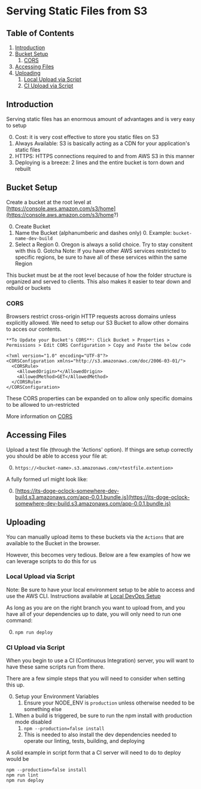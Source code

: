 # Serving Static Files from S3

## Table of Contents
1. [Introduction](#introduction)
1. [Bucket Setup](#bucket-setup)
	1. 	[CORS](#cors)
1. 	[Accessing Files](#access)
1. [Uploading](#uploading)
	1. 	[Local Upload via Script](#local-script-upload)
	1. 	[CI Upload via Script](#ci-script-upload)

## <a name="introduction"></a> Introduction
Serving static files has an enormous amount of advantages and is very easy to setup

0. Cost: it is very cost effective to store you static files on S3
1. Always Available: S3 is basically acting as a CDN for your application's static files
2. HTTPS: HTTPS connections required to and from AWS S3 in this manner
3. Deploying is a breeze: 2 lines and the entire bucket is torn down and rebuilt

## <a name="bucket-setup"></a> Bucket Setup
Create a bucket at the root level at [https://console.aws.amazon.com/s3/home](https://console.aws.amazon.com/s3/home?)

0. Create Bucket
0. Name the Bucket (alphanumberic and dashes only)
	0. Example: `bucket-name-dev-build`
0. Select a Region
	0. Oregon is always a solid choice.  Try to stay consitent with this
	0. Gotcha Note: If you have other AWS services restricted to specific regions, be sure to have all of these services within the same Region


This bucket must be at the root level because of how the folder structure is organized and served to clients.  This also makes it easier to tear down and rebuild or buckets

### <a name="cors"></a> CORS
Browsers restrict cross-origin HTTP requests across domains unless explicitly allowed.  We need to setup our S3 Bucket to allow other domains to acces our contents.

`**To Update your Bucket's CORS**: Click Bucket > Properties > Permissions > Edit CORS Configuration > Copy and Paste the below code`

~~~~
<?xml version="1.0" encoding="UTF-8"?>
<CORSConfiguration xmlns="http://s3.amazonaws.com/doc/2006-03-01/">
  <CORSRule>
    <AllowedOrigin>*</AllowedOrigin>
    <AllowedMethod>GET</AllowedMethod>
  </CORSRule>
</CORSConfiguration> 
~~~~

These CORS properties can be expanded on to allow only specific domains to be allowed to un-restricted


More information on [CORS]


## <a name="access"></a> Accessing Files
Upload a test file (through the 'Actions' option).  If things are setup correctly you should be able to access your file at:

0. `https://<bucket-name>.s3.amazonaws.com/<testfile.extention>`

A fully formed url might look like:

0. [https://its-doge-oclock-somewhere-dev-build.s3.amazonaws.com/app-0.0.1.bundle.js](https://its-doge-oclock-somewhere-dev-build.s3.amazonaws.com/app-0.0.1.bundle.js)


## <a name="uploading"></a> Uploading
You can manually upload items to these buckets via the `Actions` that are available to the Bucket in the browser. 

However, this becomes very tedious. Below are a few examples of how we can leverage scripts to do this for us

### <a name="local-script-upload"></a> Local Upload via Script

Note: Be sure to have your local environment setup to be able to access and use the AWS CLI. Instructions available at [Local DevOps Setup]

As long as you are on the right branch you want to upload from, and you have all of your dependencies up to date, you will only need to run one command:

0. `npm run deploy`

### <a name="ci-script-upload"></a> CI Upload via Script

When you begin to use a CI (Continuous Integration) server, you will want to have these same scripts run from there. 

There are a few simple steps that you will need to consider when setting this up.

0. Setup your Environment Variables
	1. Ensure your NODE_ENV is `production` unless otherwise needed to be something else
0. When a build is triggered, be sure to run the npm install with production mode disabled
	1. `npm --production=false install`
	0. This is needed to also install the dev dependencies needed to operate our linting, tests, building, and deploying
	
A solid example in script form that a CI server will need to do to deploy would be

~~~~~
npm --production=false install
npm run lint
npm run deploy
~~~~~

[CORS]: https://developer.mozilla.org/en-US/docs/Web/HTTP/Access_control_CORS
[Local DevOps Setup]:(docs/local_devops_setup.md)
